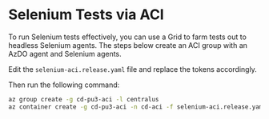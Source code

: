 # Selenium Tests via ACI

To run Selenium tests effectively, you can use a Grid to farm tests out to headless Selenium agents. The steps below create an ACI group with an AzDO agent and Selenium agents.

Edit the `selenium-aci.release.yaml` file and replace the tokens accordingly.

Then run the following command:

```sh
az group create -g cd-pu3-aci -l centralus
az container create -g cd-pu3-aci -n cd-aci -f selenium-aci.release.yaml
```
